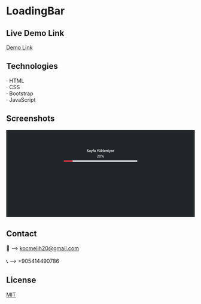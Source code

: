 # LoadingBar
 
## Live Demo Link
<a href="https://melihkocc.github.io/LoadingBar/">Demo Link</a>

## Technologies
· HTML<br>
· CSS<br>
· Bootstrap<br>
· JavaScript

## Screenshots
![Example screenshot](./images/loading.png)

## Contact
📧 --> kocmelih20@gmail.com <br><br>
📞 --> +905414490786

## License
[MIT](https://choosealicense.com/licenses/mit/)
